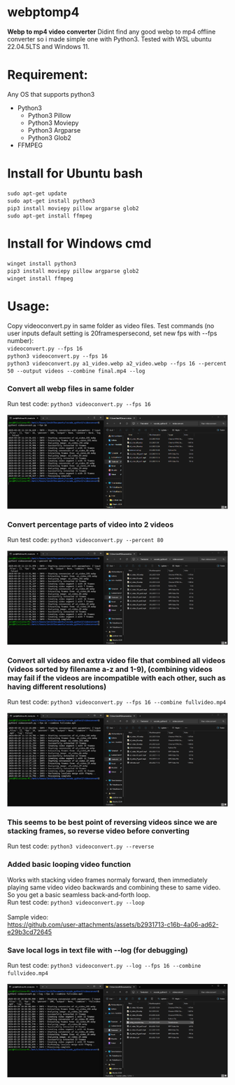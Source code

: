 # webptomp4
**Webp to mp4 video converter**
Didint find any good webp to mp4 offline converter so i made simple one with Python3. Tested with WSL ubuntu 22.04.5LTS and Windows 11.
# Requirement:
Any OS that supports python3
* Python3
  + Python3 Pillow
  + Python3 Moviepy
  + Python3 Argparse
  + Python3 Glob2
* FFMPEG

# Install for Ubuntu bash
`sudo apt-get update`\
`sudo apt-get install python3`\
`pip3 install moviepy pillow argparse glob2`\
`sudo apt-get install ffmpeg`
# Install for Windows cmd
`winget install python3`\
`pip3 install moviepy pillow argparse glob2`\
`winget install ffmpeg`
# Usage:
Copy videoconvert.py in same folder as video files. Test commands (no user inputs default setting is 20framespersecond, set new fps with --fps number): \
`videoconvert.py --fps 16`\
`python3 videoconvert.py --fps 16` \
`python3 videoconvert.py a1_video.webp a2_video.webp --fps 16 --percent 50 --output videos --combine final.mp4 --log`

### Convert all webp files in same folder
Run test code: `python3 videoconvert.py --fps 16`\
\
![percentage](./images/image_normal.png)
### Convert percentage parts of video into 2 videos
Run test code: `python3 videoconvert.py --percent 80`\
\
![percentage](./images/image_prosent.png)

### Convert all videos and extra video file that combined all videos (videos sorted by filename a-z and 1-9), (combining videos may fail if the videos are incompatible with each other, such as having different resolutions)
Run test code: `python3 videoconvert.py --fps 16 --combine fullvideo.mp4`\
\
![combine](./images/image_combine.png)

### This seems to be best point of reversing videos since we are stacking frames, so reverse video before converting
Run test code: `python3 videoconvert.py --reverse`

### Added basic looping video function
Works with stacking video frames normaly forward, then immediately playing same video video backwards and combining these to same video. So you get a basic seamless back‑and‑forth loop.\
Run test code: `python3 videoconvert.py --loop`\
\
Sample video:\
https://github.com/user-attachments/assets/b2931713-c16b-4a06-ad62-e29b3cd72645


### Save local logs in text file with --log (for debugging)
Run test code: `python3 videoconvert.py --log --fps 16 --combine fullvideo.mp4`\
\
![log](./images/image_log.png)

